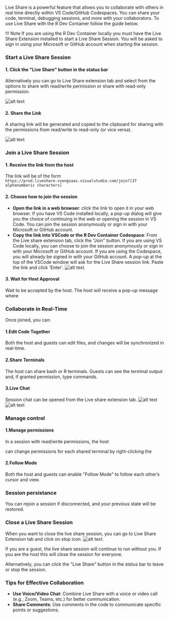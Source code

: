 Live Share is a powerful feature that allows you to collaborate with others in
real time directly within VS Code/GitHub Codespaces. You can share your code,
terminal, debugging sessions, and more with your collaborators. To use Live
Share with the R Dev Container follow the guide below.

!!! Note
    If you are using the R Dev Container locally you must have the Live Share Extension
    installed to start a Live Share Session. You will be asked to sign in using your
    Microsoft or GitHub account when starting the session.

### Start a Live Share Session

#### 1. Click the "Live Share" button in the status bar

 Alternatively you can go to Live Share extension tab and select from the options
 to share with read/write permission or share with read-only permission.

![alt text](../../assets/live-share.png)

#### 2. Share the Link

 A sharing link will be generated and copied to the clipboard for sharing with
 the permissions from read/write to read-only (or vice versa).

![alt text](../../assets/live-share2.png)

### Join a Live Share Session

#### 1. Receive the link from the host
The link will be of the form 
`https://prod.liveshare.vsengsaas.visualstudio.com/join?[37 alphanumberic characters]`
#### 2. Choose how to join the session


- **Open the link in a web browser**: click the link to open it in your web
  browser. If you have VS Code installed locally, a pop-up dialog will give
  you the choice of continuing in the web or opening the session in VS Code.
  You can join the session anonymously or sign in with your Microsoft or GitHub
  account.
- **Copy the link into VSCode or the R Dev Container Codespace**: From the Live
  share extension tab, click the "Join" button. If you are using VS Code locally,
  you can choose to join the session anonymously or sign in with your Microsoft
  or GitHub account. If you are using the Codespace, you will already be signed
  in with your GitHub account. A pop-up at the top of the VSCode window will ask
  for the Live Share session link. Paste the link and click 'Enter'.
![alt text](../../assets/live-share3.png).

#### 3. Wait for Host Approval

  Wait to be accepted by the host. The host will receive a pop-up message where

### Collaborate in Real-Time

Once joined, you can:

#### 1.Edit Code Together

  Both the host and guests can edit files, and changes
  will be synchronized in real-time.

#### 2.Share Terminals

  The host can share bash or R terminals. Guests can
  see the terminal output and, if granted permission, type commands.

#### 3.Live Chat

  Session chat can be opened from the Live share extension tab.
  ![alt text](../../assets/live-share6.png)
  ![alt text](../../assets/live-share5.png)


### Manage control

#### 1.Manage permissions

  In a session with read/write permissions, the host

  can change permissions for each shared terminal by right-clicking the

#### 2.Follow Mode

  Both the host and guests can enable "Follow Mode" to follow
  each other’s cursor and view.

### Session persistance

You can rejoin a session if disconnected, and your previous state will be
restored.

### Close a Live Share Session

When you want to close the live share session, you can go to Live Share
Extension tab and click on stop icon.  ![alt
text](../../assets/live-share4.png).

If you are a guest, the live share session will continue to run without you. If
you are the host this will close the session for everyone.

Alternatively, you can click the "Live Share" button in the status bar to leave
or stop the session.

### Tips for Effective Collaboration

- **Use Voice/Video Chat**: Combine Live Share with a voice or video call (e.g.,
  Zoom, Teams, etc.) for better communication.
- **Share Comments**: Use comments in the code to communicate specific points or
  suggestions.
